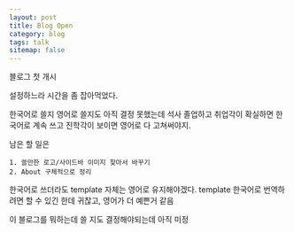 ```yaml
---
layout: post
title: Blog Open
category: blog
tags: talk
sitemap: false
---
```


블로그 첫 개시

설정하느라 시간을 좀 잡아먹었다.

한국어로 쓸지 영어로 쓸지도 아직 결정 못했는데 석사 졸업하고 취업각이 확실하면 한국어로 계속 쓰고 진학각이 보이면 영어로 다 고쳐써야지.

남은 할 일은
```
1. 쓸만한 로고/사이드바 이미지 찾아서 바꾸기
2. About 구체적으로 정리
```

한국어로 쓰더라도 template 자체는 영어로 유지해야겠다.
template 한국어로 번역하려면 할 수 있긴 한데
귀찮고, 영어가 더 예쁜거 같음

이 블로그를 뭐하는데 쓸 지도 결정해야되는데
아직 미정
